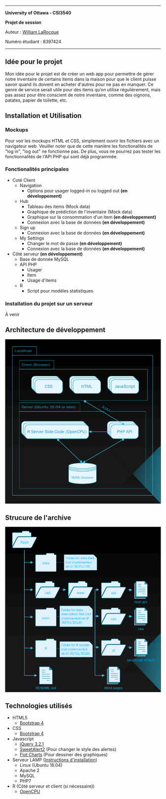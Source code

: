 *********************************************
**University of Ottawa - CSI3540**

**Projet de session**

Auteur : [William LaRocque](https://github.com/wlarok24)

Numéro étudiant : 8397424
*********************************************
## Idée pour le projet
Mon idée pour le projet est de créer un web app pour permettre de gérer notre inventaire de certains items dans la maison pour que le client puisse savoir quand ils doivent en acheter d'autres pour ne pas en manquer. Ce genre de service serait utile pour des items qu’on utilise régulièrement, mais pas assez pour être conscient de notre inventaire, comme des oignons, patates, papier de toilette, etc.

## Installation et Utilisation
### Mockups
Pour voir les mockups HTML et CSS, simplement ouvrir les fichiers avec un navigateur web.
Veuiller noter que de cette manière les fonctionalités de "log in", "log out" ne fonctionne pas.
De plus, vous ne pourrez pas tester les fonctionnalités de l'API PHP qui sont déjà programmée.

### Fonctionalités principales
* Coté Client
  * Navigation
    * Options pour usager logged-in ou logged out **(en développement)**
  * Hub
    * Tableau des items (Mock data)
    * Graphique de prédiction de l'inventaire (Mock data)
    * Graphique sur la consommation d'un item **(en développement)**
    * Connexion avec la base de données **(en développement)**
  * Sign up
    * Connexion avec la base de données **(en développement)**
  * My Settings
    * Changer le mot de passe **(en développement)**
    * Connexion avec la base de données **(en développement)**
* Côté serveur **(en développement)**
  * Base de donnée MySQL
  * API PHP
    * Usager
    * Item
    * Usage d'items
  * R
    * Script pour modèles statistiques

### Installation du projet sur un serveur
À venir

## Architecture de développement
![Alt text](/docs/DevArchitecture.png "Architecture de développement")

## Strucure de l'archive
![Alt text](/docs/RepoHierarchy.png "Strucure de l'archive")

## Technologies utilisés
* HTML5
  * [Bootstrap 4](https://getbootstrap.com/)
* CSS
  * [Bootstrap 4](https://getbootstrap.com/)
* Javascript
  * [jQuery 3.2.1](https://jquery.com/)
  * [SweetAlert2](https://sweetalert2.github.io/) (Pour changer le style des alertes)
  * [Flot Charts](www.flotcharts.org/) (Pour dessiner des graphiques)
* Serveur LAMP ([Instructions d'installation](https://www.digitalocean.com/community/tutorials/how-to-install-linux-apache-mysql-php-lamp-stack-on-ubuntu-16-04))
  * Linux (Ubuntu 16.04)
  * Apache 2
  * MySQL
  * PHP7
* R (Côté serveur et client (si nécessaire))
  * [OpenCPU](https://www.opencpu.org/)
